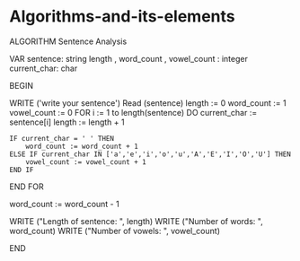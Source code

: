 # Algorithms-and-its-elements
ALGORITHM Sentence Analysis

VAR
    sentence: string
    length , word_count , vowel_count  : integer
    current_char: char

BEGIN

WRITE ('write your sentence')
Read (sentence)
length := 0
word_count := 1
vowel_count := 0
FOR i := 1 to length(sentence) DO
    current_char := sentence[i]
    length := length + 1
    
    IF current_char = ' ' THEN
        word_count := word_count + 1
    ELSE IF current_char IN ['a','e','i','o','u','A','E','I','O','U'] THEN
        vowel_count := vowel_count + 1
    END IF
    
END FOR

word_count := word_count - 1 

WRITE ("Length of sentence: ", length)
WRITE ("Number of words: ", word_count)
WRITE ("Number of vowels: ", vowel_count)

END
